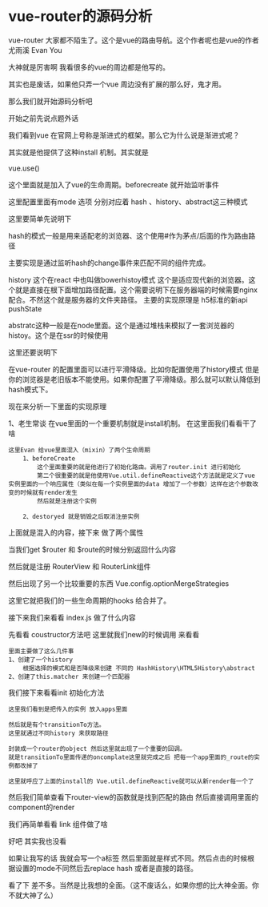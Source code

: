 # vue-router的源码分析

vue-router 大家都不陌生了。这个是vue的路由导航。这个作者呢也是vue的作者尤雨溪  Evan You

大神就是厉害啊 我看很多的vue的周边都是他写的。

其实也是废话，如果他只弄一个vue 周边没有扩展的那么好，鬼才用。

那么我们就开始源码分析吧

开始之前先说点题外话

我们看到vue 在官网上号称是渐进式的框架。那么它为什么说是渐进式呢？

其实就是他提供了这种install 机制。其实就是

vue.use()

这个里面就是加入了vue的生命周期。beforecreate 就开始监听事件

这里配置里面有mode 选项 分别对应着 hash 、history、abstract这三种模式

这里要简单先说明下

hash的模式一般是用来适配老的浏览器、这个使用#作为茅点/后面的作为路由路径

主要实现是通过监听hash的change事件来匹配不同的组件完成。

history 这个在react 中也叫做bowerhistoy模式 这个是适应现代新的浏览器。这个就是直接在根下面增加路径配置。这个需要说明下在服务器端的时候需要nginx配合。不然这个就是服务器的文件夹路径。
主要的实现原理是 h5标准的新api pushState

abstratc这种一般是在node里面。这个是通过堆栈来模拟了一套浏览器的histoy。这个是在ssr的时候使用

这里还要说明下

在vue-router 的配置里面可以进行平滑降级。比如你配置使用了history模式 但是你的浏览器是老旧版本不能使用。如果你配置了平滑降级。那么就可以默认降低到 hash模式下。

现在来分析一下里面的实现原理

1、老生常谈 在vue里面的一个重要机制就是install机制。
在这里面我们看看干了啥
	
	这里Evan 给vue里面混入（mixin）了两个生命周期
		1、beforeCreate
			这个里面重要的就是他进行了初始化路由。调用了router.init 进行初始化
			第二个很重要的就是他使用Vue.util.defineReactive这个方法就是定义了vue实例里面的一个响应属性（类似在每一个实例里面的data 增加了一个参数）这样在这个参数改变的时候就有render发生			
			然后就是注册这个实例
			
		2、destoryed 就是销毁之后取消注册实例
		
上面就是混入的内容，接下来 做了两个属性

当我们get $router 和 $route的时候分别返回什么内容

然后就是注册 RouterView 和 RouterLink组件

然后出现了另一个比较重要的东西  Vue.config.optionMergeStrategies

这里它就把我们的一些生命周期的hooks 给合并了。


接下来我们来看看 index.js 做了什么内容

先看看 coustructor方法吧
	这里就我们new的时候调用 来看看
	
	里面主要做了这么几件事
	1、创建了一个history 
		根据选择的模式和是否降级来创建 不同的 HashHistory\HTML5History\abstract 
	2、创建了this.matcher 来创建一个匹配器
	
我们接下来看看init 初始化方法

	这里我们看到是把传入的实例 放入apps里面
	
	然后就是有个transitionTo方法。
	这里就通过不同history 来获取路径
	
	封装成一个router的object 然后这里就出现了一个重要的回调。
	就是transitionTo里面传递的oncomplate这里就完成之后 把每一个app里面的_route的实例都改掉了
	
	这里就呼应了上面的install的 Vue.util.defineReactive就可以从新render每一个了
	
然后我们简单查看下router-view的函数就是找到匹配的路由 然后直接调用里面的component的render 

我们再简单看看 link 组件做了啥


好吧 其实我也没看

如果让我写的话 我就会写一个a标签 然后里面就是样式不同。然后点击的时候根据设置的mode不同然后去replace hash 或者是直接的路径。

看了下 差不多。当然是比我想的全面。（这不废话么，如果你想的比大神全面。你不就大神了么）
				
					
	

